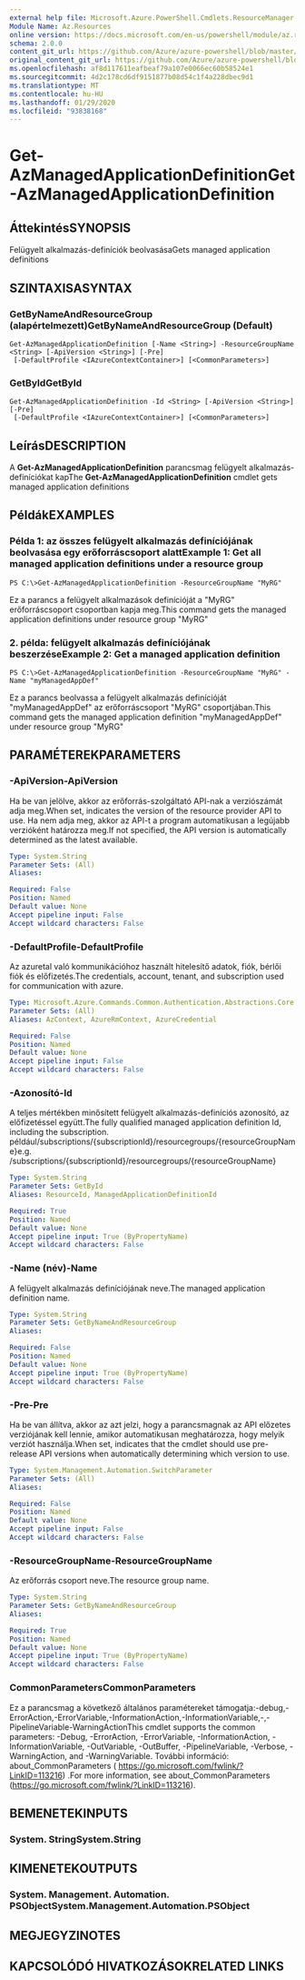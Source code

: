 ```yaml
---
external help file: Microsoft.Azure.PowerShell.Cmdlets.ResourceManager.dll-Help.xml
Module Name: Az.Resources
online version: https://docs.microsoft.com/en-us/powershell/module/az.resources/get-azmanagedapplicationdefinition
schema: 2.0.0
content_git_url: https://github.com/Azure/azure-powershell/blob/master/src/Resources/Resources/help/Get-AzManagedApplicationDefinition.md
original_content_git_url: https://github.com/Azure/azure-powershell/blob/master/src/Resources/Resources/help/Get-AzManagedApplicationDefinition.md
ms.openlocfilehash: af8d117611eafbeaf79a107e0066ec60b58524e1
ms.sourcegitcommit: 4d2c178cd6df9151877b08d54c1f4a228dbec9d1
ms.translationtype: MT
ms.contentlocale: hu-HU
ms.lasthandoff: 01/29/2020
ms.locfileid: "93838168"
---
```

# <span data-ttu-id="5d18b-101">Get-AzManagedApplicationDefinition</span><span class="sxs-lookup"><span data-stu-id="5d18b-101">Get-AzManagedApplicationDefinition</span></span>

## <span data-ttu-id="5d18b-102">Áttekintés</span><span class="sxs-lookup"><span data-stu-id="5d18b-102">SYNOPSIS</span></span>
<span data-ttu-id="5d18b-103">Felügyelt alkalmazás-definíciók beolvasása</span><span class="sxs-lookup"><span data-stu-id="5d18b-103">Gets managed application definitions</span></span>

## <span data-ttu-id="5d18b-104">SZINTAXISA</span><span class="sxs-lookup"><span data-stu-id="5d18b-104">SYNTAX</span></span>

### <span data-ttu-id="5d18b-105">GetByNameAndResourceGroup (alapértelmezett)</span><span class="sxs-lookup"><span data-stu-id="5d18b-105">GetByNameAndResourceGroup (Default)</span></span>
```
Get-AzManagedApplicationDefinition [-Name <String>] -ResourceGroupName <String> [-ApiVersion <String>] [-Pre]
 [-DefaultProfile <IAzureContextContainer>] [<CommonParameters>]
```

### <span data-ttu-id="5d18b-106">GetById</span><span class="sxs-lookup"><span data-stu-id="5d18b-106">GetById</span></span>
```
Get-AzManagedApplicationDefinition -Id <String> [-ApiVersion <String>] [-Pre]
 [-DefaultProfile <IAzureContextContainer>] [<CommonParameters>]
```

## <span data-ttu-id="5d18b-107">Leírás</span><span class="sxs-lookup"><span data-stu-id="5d18b-107">DESCRIPTION</span></span>
<span data-ttu-id="5d18b-108">A **Get-AzManagedApplicationDefinition** parancsmag felügyelt alkalmazás-definíciókat kap</span><span class="sxs-lookup"><span data-stu-id="5d18b-108">The **Get-AzManagedApplicationDefinition** cmdlet gets managed application definitions</span></span>

## <span data-ttu-id="5d18b-109">Példák</span><span class="sxs-lookup"><span data-stu-id="5d18b-109">EXAMPLES</span></span>

### <span data-ttu-id="5d18b-110">Példa 1: az összes felügyelt alkalmazás definíciójának beolvasása egy erőforráscsoport alatt</span><span class="sxs-lookup"><span data-stu-id="5d18b-110">Example 1: Get all managed application definitions under a resource group</span></span>
```
PS C:\>Get-AzManagedApplicationDefinition -ResourceGroupName "MyRG"
```

<span data-ttu-id="5d18b-111">Ez a parancs a felügyelt alkalmazások definícióját a "MyRG" erőforráscsoport csoportban kapja meg.</span><span class="sxs-lookup"><span data-stu-id="5d18b-111">This command gets the managed application definitions under resource group "MyRG"</span></span>

### <span data-ttu-id="5d18b-112">2. példa: felügyelt alkalmazás definíciójának beszerzése</span><span class="sxs-lookup"><span data-stu-id="5d18b-112">Example 2: Get a managed application definition</span></span>
```
PS C:\>Get-AzManagedApplicationDefinition -ResourceGroupName "MyRG" -Name "myManagedAppDef"
```

<span data-ttu-id="5d18b-113">Ez a parancs beolvassa a felügyelt alkalmazás definícióját "myManagedAppDef" az erőforráscsoport "MyRG" csoportjában.</span><span class="sxs-lookup"><span data-stu-id="5d18b-113">This command gets the managed application definition "myManagedAppDef" under resource group "MyRG"</span></span>

## <span data-ttu-id="5d18b-114">PARAMÉTEREK</span><span class="sxs-lookup"><span data-stu-id="5d18b-114">PARAMETERS</span></span>

### <span data-ttu-id="5d18b-115">-ApiVersion</span><span class="sxs-lookup"><span data-stu-id="5d18b-115">-ApiVersion</span></span>
<span data-ttu-id="5d18b-116">Ha be van jelölve, akkor az erőforrás-szolgáltató API-nak a verziószámát adja meg.</span><span class="sxs-lookup"><span data-stu-id="5d18b-116">When set, indicates the version of the resource provider API to use.</span></span>
<span data-ttu-id="5d18b-117">Ha nem adja meg, akkor az API-t a program automatikusan a legújabb verzióként határozza meg.</span><span class="sxs-lookup"><span data-stu-id="5d18b-117">If not specified, the API version is automatically determined as the latest available.</span></span>

```yaml
Type: System.String
Parameter Sets: (All)
Aliases:

Required: False
Position: Named
Default value: None
Accept pipeline input: False
Accept wildcard characters: False
```

### <span data-ttu-id="5d18b-118">-DefaultProfile</span><span class="sxs-lookup"><span data-stu-id="5d18b-118">-DefaultProfile</span></span>
<span data-ttu-id="5d18b-119">Az azuretal való kommunikációhoz használt hitelesítő adatok, fiók, bérlői fiók és előfizetés.</span><span class="sxs-lookup"><span data-stu-id="5d18b-119">The credentials, account, tenant, and subscription used for communication with azure.</span></span>

```yaml
Type: Microsoft.Azure.Commands.Common.Authentication.Abstractions.Core.IAzureContextContainer
Parameter Sets: (All)
Aliases: AzContext, AzureRmContext, AzureCredential

Required: False
Position: Named
Default value: None
Accept pipeline input: False
Accept wildcard characters: False
```

### <span data-ttu-id="5d18b-120">-Azonosító</span><span class="sxs-lookup"><span data-stu-id="5d18b-120">-Id</span></span>
<span data-ttu-id="5d18b-121">A teljes mértékben minősített felügyelt alkalmazás-definíciós azonosító, az előfizetéssel együtt.</span><span class="sxs-lookup"><span data-stu-id="5d18b-121">The fully qualified managed application definition Id, including the subscription.</span></span>
<span data-ttu-id="5d18b-122">például/subscriptions/{subscriptionId}/resourcegroups/{resourceGroupName}</span><span class="sxs-lookup"><span data-stu-id="5d18b-122">e.g. /subscriptions/{subscriptionId}/resourcegroups/{resourceGroupName}</span></span>

```yaml
Type: System.String
Parameter Sets: GetById
Aliases: ResourceId, ManagedApplicationDefinitionId

Required: True
Position: Named
Default value: None
Accept pipeline input: True (ByPropertyName)
Accept wildcard characters: False
```

### <span data-ttu-id="5d18b-123">-Name (név)</span><span class="sxs-lookup"><span data-stu-id="5d18b-123">-Name</span></span>
<span data-ttu-id="5d18b-124">A felügyelt alkalmazás definíciójának neve.</span><span class="sxs-lookup"><span data-stu-id="5d18b-124">The managed application definition name.</span></span>

```yaml
Type: System.String
Parameter Sets: GetByNameAndResourceGroup
Aliases:

Required: False
Position: Named
Default value: None
Accept pipeline input: True (ByPropertyName)
Accept wildcard characters: False
```

### <span data-ttu-id="5d18b-125">-Pre</span><span class="sxs-lookup"><span data-stu-id="5d18b-125">-Pre</span></span>
<span data-ttu-id="5d18b-126">Ha be van állítva, akkor az azt jelzi, hogy a parancsmagnak az API előzetes verziójának kell lennie, amikor automatikusan meghatározza, hogy melyik verziót használja.</span><span class="sxs-lookup"><span data-stu-id="5d18b-126">When set, indicates that the cmdlet should use pre-release API versions when automatically determining which version to use.</span></span>

```yaml
Type: System.Management.Automation.SwitchParameter
Parameter Sets: (All)
Aliases:

Required: False
Position: Named
Default value: None
Accept pipeline input: False
Accept wildcard characters: False
```

### <span data-ttu-id="5d18b-127">-ResourceGroupName</span><span class="sxs-lookup"><span data-stu-id="5d18b-127">-ResourceGroupName</span></span>
<span data-ttu-id="5d18b-128">Az erőforrás csoport neve.</span><span class="sxs-lookup"><span data-stu-id="5d18b-128">The resource group name.</span></span>

```yaml
Type: System.String
Parameter Sets: GetByNameAndResourceGroup
Aliases:

Required: True
Position: Named
Default value: None
Accept pipeline input: True (ByPropertyName)
Accept wildcard characters: False
```

### <span data-ttu-id="5d18b-129">CommonParameters</span><span class="sxs-lookup"><span data-stu-id="5d18b-129">CommonParameters</span></span>
<span data-ttu-id="5d18b-130">Ez a parancsmag a következő általános paramétereket támogatja:-debug,-ErrorAction,-ErrorVariable,-InformationAction,-InformationVariable,-,-PipelineVariable-WarningAction</span><span class="sxs-lookup"><span data-stu-id="5d18b-130">This cmdlet supports the common parameters: -Debug, -ErrorAction, -ErrorVariable, -InformationAction, -InformationVariable, -OutVariable, -OutBuffer, -PipelineVariable, -Verbose, -WarningAction, and -WarningVariable.</span></span> <span data-ttu-id="5d18b-131">További információ: about_CommonParameters ( https://go.microsoft.com/fwlink/?LinkID=113216) .</span><span class="sxs-lookup"><span data-stu-id="5d18b-131">For more information, see about_CommonParameters (https://go.microsoft.com/fwlink/?LinkID=113216).</span></span>

## <span data-ttu-id="5d18b-132">BEMENETEK</span><span class="sxs-lookup"><span data-stu-id="5d18b-132">INPUTS</span></span>

### <span data-ttu-id="5d18b-133">System. String</span><span class="sxs-lookup"><span data-stu-id="5d18b-133">System.String</span></span>

## <span data-ttu-id="5d18b-134">KIMENETEK</span><span class="sxs-lookup"><span data-stu-id="5d18b-134">OUTPUTS</span></span>

### <span data-ttu-id="5d18b-135">System. Management. Automation. PSObject</span><span class="sxs-lookup"><span data-stu-id="5d18b-135">System.Management.Automation.PSObject</span></span>

## <span data-ttu-id="5d18b-136">MEGJEGYZI</span><span class="sxs-lookup"><span data-stu-id="5d18b-136">NOTES</span></span>

## <span data-ttu-id="5d18b-137">KAPCSOLÓDÓ HIVATKOZÁSOK</span><span class="sxs-lookup"><span data-stu-id="5d18b-137">RELATED LINKS</span></span>
